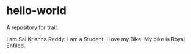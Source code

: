 # hello-world
A repository for trail.
 
 I am Sai Krishna Reddy.
 I am a Student.
 I love my Bike.
 My bike is Royal Enfiled.
